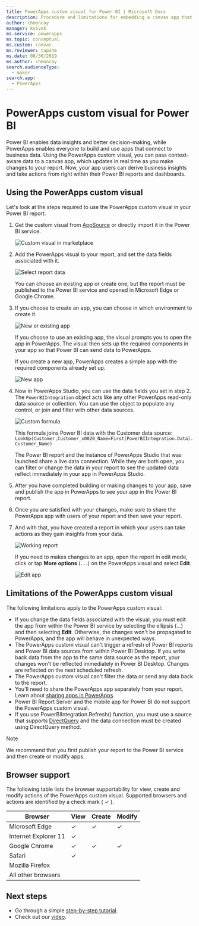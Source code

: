 ```yaml
---
title: PowerApps custom visual for Power BI | Microsoft Docs
description: Procedure and limitations for embedding a canvas app that uses the same data source and can be filtered like other report items in Power BI 
author: chmoncay
manager: kvivek
ms.service: powerapps
ms.topic: conceptual
ms.custom: canvas
ms.reviewer: tapanm
ms.date: 08/30/2019
ms.author: chmoncay
search.audienceType: 
  - maker
search.app: 
  - PowerApps
---
```


# PowerApps custom visual for Power BI

Power BI enables data insights and better decision-making, while PowerApps enables everyone to build and use apps that connect to business data. Using the PowerApps custom visual, you can pass context-aware data to a canvas app, which updates in real time as you make changes to your report. Now, your app users can derive business insights and take actions from right within their Power BI reports and dashboards.

## Using the PowerApps custom visual

Let's look at the steps required to use the PowerApps custom visual in your Power BI report.

1. Get the custom visual from [AppSource](https://appsource.microsoft.com/product/power-bi-visuals/WA104381378?tab=Overview) or directly import it in the Power BI service.

    ![Custom visual in marketplace](./media/powerapps-custom-visual/powerapps-store.png) 

2. Add the PowerApps visual to your report, and set the data fields associated with it.

    ![Select report data](./media/powerapps-custom-visual/add-visual-set-data.png)

    You can choose an existing app or create one, but the report must be published to the Power BI service and opened in Microsoft Edge or Google Chrome.

3.  If you choose to create an app, you can choose in which environment to create it.

    ![New or existing app](./media/powerapps-custom-visual/create-new-or-choose-app.png)

    If you choose to use an existing app, the visual prompts you to open the app in PowerApps. The visual then sets up the required components in your app so that Power BI can send data to PowerApps.

    If you create a new app, PowerApps creates a simple app with the required components already set up.

    ![New app](./media/powerapps-custom-visual/new-app.png)

4. Now in PowerApps Studio, you can use the data fields you set in step 2. The `PowerBIIntegration` object acts like any other PowerApps read-only data source or collection. You can use the object to populate any control, or join and filter with other data sources.

    ![Custom formula](./media/powerapps-custom-visual/custom-formula.png)

    This formula joins Power BI data with the Customer data source: `LookUp(Customer,Customer_x0020_Name=First(PowerBIIntegration.Data).Customer_Name)`

   The Power BI report and the instance of PowerApps Studio that was launched share a live data connection. While they are both open, you can filter or change the data in your report to see the updated data reflect immediately in your app in PowerApps Studio.

5. After you have completed building or making changes to your app, save and publish the app in PowerApps to see your app in the Power BI report.

6. Once you are satisfied with your changes, make sure to share the PowerApps app with users of your report and then save your report.

7. And with that, you have created a report in which your users can take actions as they gain insights from your data.

    ![Working report](./media/powerapps-custom-visual/working-report.gif)

    If you need to makes changes to an app, open the report in edit mode, click or tap **More options** (**. . .**) on the PowerApps visual and select **Edit**.

    ![Edit app](./media/powerapps-custom-visual/edit-app.png)

## Limitations of the PowerApps custom visual

The following limitations apply to the PowerApps custom visual:

- If you change the data fields associated with the visual, you must edit the app from within the Power BI service by selecting the ellipsis (...) and then selecting **Edit**. Otherwise, the changes won't be propagated to PowerApps, and the app will behave in unexpected ways.
- The PowerApps custom visual can't trigger a refresh of Power BI reports and Power BI data sources from within Power BI Desktop. If you write back data from the app to the same data source as the report, your changes won't be reflected immediately in Power BI Desktop. Changes are reflected on the next scheduled refresh.
- The PowerApps custom visual can't filter the data or send any data back to the report.
- You'll need to share the PowerApps app separately from your report. Learn about [sharing apps in PowerApps](share-app.md).
- Power BI Report Server and the mobile app for Power BI do not support the PowerApps custom visual.
- If you use PowerBIIntegration.Refresh() function, you must use a source that supports [DirectQuery](https://docs.microsoft.com/en-us/power-bi/desktop-directquery-data-sources) and the data connection must be created using DirectQuery method.

> [!NOTE]
> We recommend that you first publish your report to the Power BI service and then create or modify apps.

## Browser support

The following table lists the browser supportability for view, create and modify actions of the PowerApps custom visual. Supported browsers and actions are identified by a check mark ( &check; ).

|Browser|View|Create|Modify
|-|-|-|-
|Microsoft Edge|&check;|&check;|&check;
|Internet Explorer 11|&check;
|Google Chrome|&check;|&check;|&check;
|Safari|&check;
|Mozilla Firefox
|All other browsers

## Next steps

* Go through a simple [step-by-step tutorial](embed-powerapps-powerbi.md).
* Check out our [video](https://aka.ms/powerappscustomvisualvideo).
